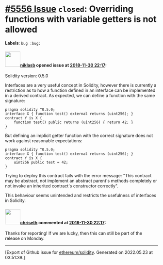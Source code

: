 # [\#5556 Issue](https://github.com/ethereum/solidity/issues/5556) `closed`: Overriding functions with variable getters is not allowed
**Labels**: `bug :bug:`


#### <img src="https://avatars.githubusercontent.com/u/94819?u=7c389ca3193e52ea71e9d0f0c55c42ba5fa67b6a&v=4" width="50">[niklasb](https://github.com/niklasb) opened issue at [2018-11-30 22:17](https://github.com/ethereum/solidity/issues/5556):

Solidity version: 0.5.0


Interfaces are a very useful concept in Solidity, however there is currently a restriction as to how a function defined in an interface can be implemented in a derived contract. As expected, we can define a function with the same signature:

```
pragma solidity ^0.5.0;
interface X { function test() external returns (uint256); }
contract Y is X {
    function test() public returns (uint256) { return 42; }
}
```

But defining an implicit getter function with the correct signature does not work against reasonable expectations:

```
pragma solidity ^0.5.0;
interface X { function test() external returns (uint256); }
contract Y is X {
    uint256 public test = 42;
}
```

Trying to deploy this contract fails with the error message: "This contract may be abstract, not implement an abstract parent's methods completely or not invoke an inherited contract's constructor correctly". 

This behaviour seems unintended and restricts the usefulness of interfaces in Solidity.

#### <img src="https://avatars.githubusercontent.com/u/9073706?v=4" width="50">[chriseth](https://github.com/chriseth) commented at [2018-11-30 22:17](https://github.com/ethereum/solidity/issues/5556#issuecomment-443367416):

Thanks for reporting! If we are lucky, then this can still be part of the release on Monday.


-------------------------------------------------------------------------------



[Export of Github issue for [ethereum/solidity](https://github.com/ethereum/solidity). Generated on 2022.05.23 at 03:51:38.]
